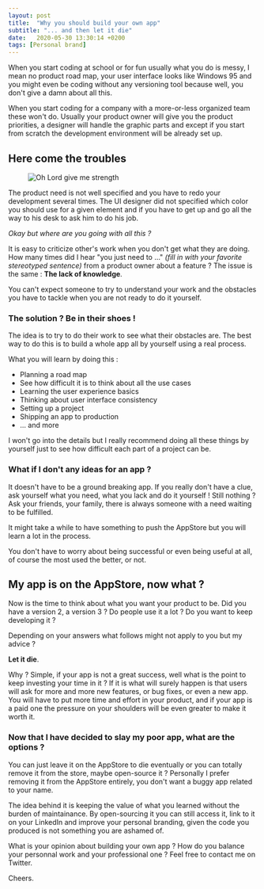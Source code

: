 ```yaml
---
layout: post
title:  "Why you should build your own app"
subtitle: "... and then let it die"
date:   2020-05-30 13:30:14 +0200
tags: [Personal brand]
---
```


When you start coding at school or for fun usually what you do is messy,
I mean no product road map, your user interface looks like Windows 95 and you might even be coding
without any versioning tool because well, you don't give a damn about all this.

When you start coding for a company with a more-or-less organized team these won't do. Usually your product owner will give you the product priorities, a designer will handle the graphic parts and except if you start from scratch the development environment will be already set up.

## Here come the troubles

<p>
    <figure>
        <img src="{{site.url}}/assets/img/strength.jpeg" alt="Oh Lord give me strength"/>
    </figure>
</p>

The product need is not well specified and you have to redo your development several times. The UI designer did not specified which color you should use for a given element and if you have to get up and go all the way to his desk to ask him to do his job.

_Okay but where are you going with all this ?_

It is easy to criticize other's work when you don't get what they are doing. How many times did I hear "you just need to ..." _(fill in with your favorite stereotyped sentence)_ from a product owner about a feature ? The issue is the same : __The lack of knowledge__.

You can't expect someone to try to understand your work and the obstacles you have to tackle when you are not ready to do it yourself.

### The solution ? Be in their shoes !

The idea is to try to do their work to see what their obstacles are. The best way to do this is to build a whole app all by yourself using a real process.

What you will learn by doing this :
+ Planning a road map
+ See how difficult it is to think about all the use cases
+ Learning the user experience basics
+ Thinking about user interface consistency
+ Setting up a project
+ Shipping an app to production
+ ... and more

I won't go into the details but I really recommend doing all these things by yourself just to see how difficult each part of a project can be.

### What if I don't any ideas for an app ?

It doesn't have to be a ground breaking app. If you really don't have a clue, ask yourself what you need, what you lack and do it yourself ! Still nothing ? Ask your friends, your family, there is always someone with a need waiting to be fulfilled.

It might take a while to have something to push the AppStore but you will learn a lot in the process.

You don't have to worry about being successful or even being useful at all, of course the most used the better, or not.

## My app is on the AppStore, now what ?

Now is the time to think about what you want your product to be. Did you have a version 2, a version 3 ? Do people use it a lot ? Do you want to keep developing it ?

Depending on your answers what follows might not apply to you but my advice ?

 __Let it die__.

Why ? Simple, if your app is not a great success, well what is the point to keep investing your time in it ? If it is what will surely happen is that users will ask for more and more new features, or bug fixes, or even a new app. You will have to put more time and effort in your product, and if your app is a paid one the pressure on your shoulders will be even greater to make it worth it.

### Now that I have decided to slay my poor app, what are the options ?

You can just leave it on the AppStore to die eventually or you can totally remove it from the store, maybe open-source it ? Personally I prefer removing it from the AppStore entirely, you don't want a buggy app related to your name.

The idea behind it is keeping the value of what you learned without the burden of maintainance. By open-sourcing it you can still access it, link to it on your LinkedIn and improve your personal branding, given the code you produced is not something you are ashamed of.

What is your opinion about building your own app ? How do you balance your personnal work and your professional one ? Feel free to contact me on Twitter.

Cheers.